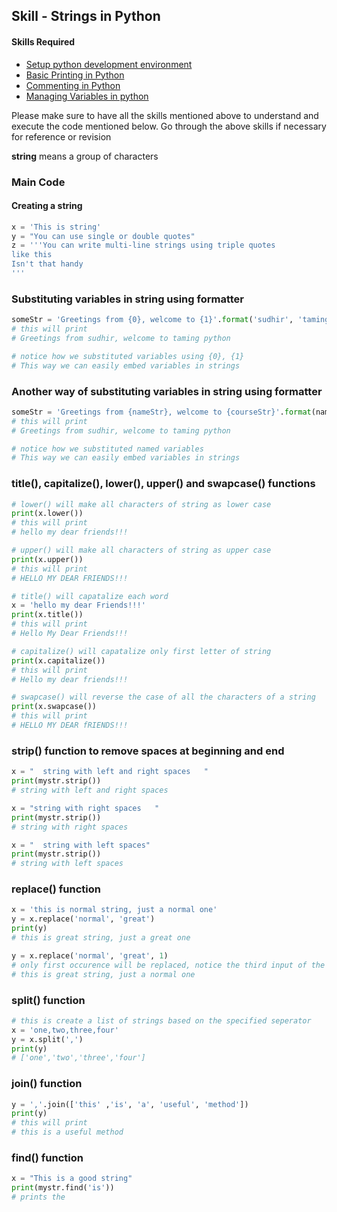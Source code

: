 ## Skill - Strings in Python

#### Skills Required
* [Setup python development environment](https://nagasudhir.blogspot.com/2020/04/setup-python-development-environment_14.html)
* [Basic Printing in Python](https://nagasudhir.blogspot.com/2020/04/basic-printing-in-python.html)
* [Commenting in Python](https://nagasudhir.blogspot.com/2020/04/comments-in-python.html)
* [Managing Variables in python](https://nagasudhir.blogspot.com/2020/04/managing-variables-in-python.html)

Please make sure to have all the skills mentioned above to understand and execute the code mentioned below. Go through the above skills if necessary for reference or revision

**string** means a group of characters

### Main Code
#### Creating a string
```python
x = 'This is string'
y = "You can use single or double quotes"
z = '''You can write multi-line strings using triple quotes
like this
Isn't that handy
'''
```

### Substituting variables in string using formatter
```python
someStr = 'Greetings from {0}, welcome to {1}'.format('sudhir', 'taming python')
# this will print 
# Greetings from sudhir, welcome to taming python

# notice how we substituted variables using {0}, {1}
# This way we can easily embed variables in strings
```

### Another way of substituting variables in string using formatter
```python
someStr = 'Greetings from {nameStr}, welcome to {courseStr}'.format(nameStr='sudhir', courseStr='taming python')
# this will print 
# Greetings from sudhir, welcome to taming python

# notice how we substituted named variables
# This way we can easily embed variables in strings
```

### title(), capitalize(), lower(), upper() and swapcase() functions
```python
# lower() will make all characters of string as lower case
print(x.lower())
# this will print 
# hello my dear friends!!!

# upper() will make all characters of string as upper case
print(x.upper())
# this will print 
# HELLO MY DEAR FRIENDS!!!

# title() will capatalize each word
x = 'hello my dear Friends!!!'
print(x.title())
# this will print 
# Hello My Dear Friends!!!

# capitalize() will capatalize only first letter of string
print(x.capitalize())
# this will print 
# Hello my dear friends!!!

# swapcase() will reverse the case of all the characters of a string
print(x.swapcase())
# this will print 
# HELLO MY DEAR fRIENDS!!!
```

### strip() function to remove spaces at beginning and end
```python
x = "  string with left and right spaces   "
print(mystr.strip())
# string with left and right spaces

x = "string with right spaces   "
print(mystr.strip())
# string with right spaces

x = "  string with left spaces"
print(mystr.strip())
# string with left spaces
```

### replace() function
```python
x = 'this is normal string, just a normal one'
y = x.replace('normal', 'great')
print(y)
# this is great string, just a great one

y = x.replace('normal', 'great', 1)
# only first occurence will be replaced, notice the third input of the function
# this is great string, just a normal one
```

### split() function
```python
# this is create a list of strings based on the specified seperator
x = 'one,two,three,four'
y = x.split(',')
print(y)
# ['one','two','three','four']
```

### join() function
```python
y = ','.join(['this' ,'is', 'a', 'useful', 'method'])
print(y)
# this will print
# this is a useful method
```

### find() function
```python
x = "This is a good string"
print(mystr.find('is'))
# prints the
```
<!--stackedit_data:
eyJoaXN0b3J5IjpbMTQ5MTYwNDc4OCwxMTkzMTYzMTI4LC01MT
MwOTU3MjgsMTgxODA1NDI0NSwxMjY0NDgwODgyLDE0Njk5ODAy
NDEsLTQxMjQyMDAyNiwxMTgzMjkxMzIxXX0=
-->